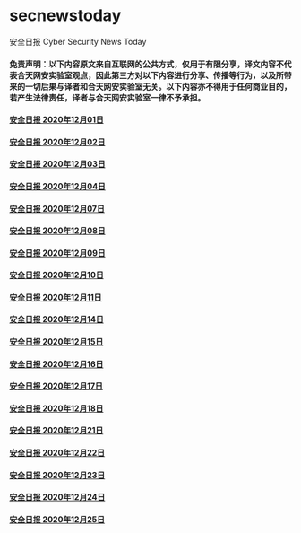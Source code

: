 # secnewstoday

安全日报 Cyber Security News Today

#### 免责声明：以下内容原文来自互联网的公共方式，仅用于有限分享，译文内容不代表合天网安实验室观点，因此第三方对以下内容进行分享、传播等行为，以及所带来的一切后果与译者和合天网安实验室无关。以下内容亦不得用于任何商业目的，若产生法律责任，译者与合天网安实验室一律不予承担。

#### [安全日报 2020年12月01日](https://github.com/hetianlab/secnewstoday/blob/master/Dec.2020/secnews-20201201.md)
#### [安全日报 2020年12月02日](https://github.com/hetianlab/secnewstoday/blob/master/Dec.2020/secnews-20201202.md)
#### [安全日报 2020年12月03日](https://github.com/hetianlab/secnewstoday/blob/master/Dec.2020/secnews-20201203.md)
#### [安全日报 2020年12月04日](https://github.com/hetianlab/secnewstoday/blob/master/Dec.2020/secnews-20201204.md)
#### [安全日报 2020年12月07日](https://github.com/hetianlab/secnewstoday/blob/master/Dec.2020/secnews-20201207.md)
#### [安全日报 2020年12月08日](https://github.com/hetianlab/secnewstoday/blob/master/Dec.2020/secnews-20201208.md)
#### [安全日报 2020年12月09日](https://github.com/hetianlab/secnewstoday/blob/master/Dec.2020/secnews-20201209.md)
#### [安全日报 2020年12月10日](https://github.com/hetianlab/secnewstoday/blob/master/Dec.2020/secnews-20201210.md)
#### [安全日报 2020年12月11日](https://github.com/hetianlab/secnewstoday/blob/master/Dec.2020/secnews-20201211.md)
#### [安全日报 2020年12月14日](https://github.com/hetianlab/secnewstoday/blob/master/Dec.2020/secnews-20201214.md)
#### [安全日报 2020年12月15日](https://github.com/hetianlab/secnewstoday/blob/master/Dec.2020/secnews-20201215.md)
#### [安全日报 2020年12月16日](https://github.com/hetianlab/secnewstoday/blob/master/Dec.2020/secnews-20201216.md)
#### [安全日报 2020年12月17日](https://github.com/hetianlab/secnewstoday/blob/master/Dec.2020/secnews-20201217.md)
#### [安全日报 2020年12月18日](https://github.com/hetianlab/secnewstoday/blob/master/Dec.2020/secnews-20201218.md)
#### [安全日报 2020年12月21日](https://github.com/hetianlab/secnewstoday/blob/master/Dec.2020/secnews-20201221.md)
#### [安全日报 2020年12月22日](https://github.com/hetianlab/secnewstoday/blob/master/Dec.2020/secnews-20201222.md)
#### [安全日报 2020年12月23日](https://github.com/hetianlab/secnewstoday/blob/master/Dec.2020/secnews-20201223.md)
#### [安全日报 2020年12月24日](https://github.com/hetianlab/secnewstoday/blob/master/Dec.2020/secnews-20201224.md)
#### [安全日报 2020年12月25日](https://github.com/hetianlab/secnewstoday/blob/master/Dec.2020/secnews-20201225.md)


